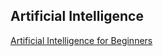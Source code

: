 ## Artificial Intelligence

[Artificial Intelligence for Beginners](https://github.com/microsoft/ai-for-beginners)
